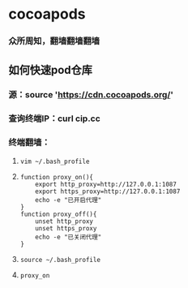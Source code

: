 # cocoapods

### 众所周知，翻墙翻墙翻墙



## 如何快速pod仓库

### 源：source 'https://cdn.cocoapods.org/'



### 查询终端IP：curl cip.cc



### 终端翻墙：

1. ```
   vim ~/.bash_profile
   ```

2. ```
   function proxy_on(){
       export http_proxy=http://127.0.0.1:1087
       export https_proxy=http://127.0.0.1:1087
       echo -e "已开启代理"
   }
   function proxy_off(){
       unset http_proxy
       unset https_proxy
       echo -e "已关闭代理"
   }
   ```

3. ```
   source ~/.bash_profile
   ```

4. ```
   proxy_on
   ```

